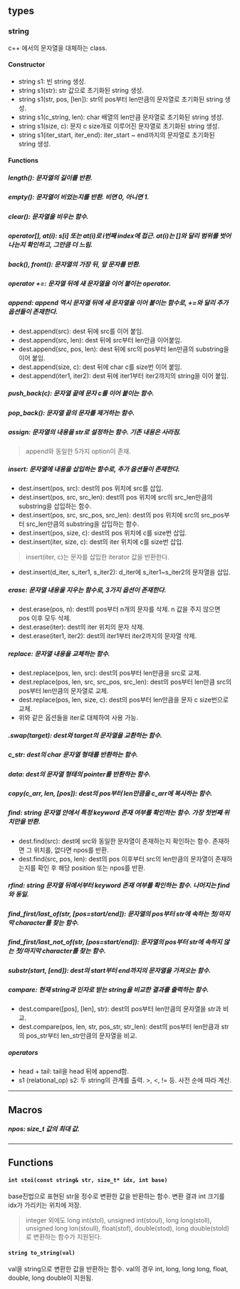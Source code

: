 ## types
### string
c++ 에서의 문자열을 대체하는 class.
#### Constructor
*  string s1: 빈 string 생성.
*  string s1(str): str 값으로 초기화된 string 생성.
*  string s1(str, pos, [len]): str의 pos부터 len만큼의 문자열로 초기화된 string 생성.
*  string s1(c_string, len): char 배열의 len만큼 문자열로 초기화된 string 생성.
*  string s1(size, c): 문자 c size개로 이루어진 문자열로 초기화된 string 생성.
*  string s1(iter_start, iter_end): iter_start ~ end까지의 문자열로 초기화된 string 생성.
#### Functions
##### length(): 문자열의 길이를 반환.
##### empty(): 문자열이 비었는지를 반환. 비면 0, 아니면 1.
##### clear(): 문자열을 비우는 함수.
##### operator[], at(i): s[i] 또는 at(i)로 i번째 index에 접근. at(i)는 []와 달리 범위를 벗어나는지 확인하고, 그만큼 더 느림.
##### back(), front(): 문자열의 가장 뒤, 앞 문자를 반환.
##### operator +=: 문자열 뒤에 새 문자열을 이어 붙이는 operator. 
##### append: append 역시 문자열 뒤에 새 문자열을 이어 붙이는 함수로, +=와 달리 추가 옵션들이 존재한다.
*  dest.append(src): dest 뒤에 src를 이어 붙임.
*  dest.append(src, len): dest 뒤에 src부터 len만큼 이어붙임. 
*  dest.append(src, pos, len): dest 뒤에 src의 pos부터 len만큼의 substring을 이어 붙임.
*  dest.append(size, c): dest 뒤에 char c를 size번 이어 붙임.
*  dest.append(iter1, iter2): dest 뒤에 iter1부터 iter2까지의 string을 이어 붙임. 
##### push_back(c): 문자열 끝에 문자 c를 이어 붙이는 함수.
##### pop_back(): 문자열 끝의 문자를 제거하는 함수.
##### assign: 문자열의 내용을 str로 설정하는 함수. 기존 내용은 사라짐.
> append와 동일한 5가지 option이 존재.
##### insert: 문자열에 내용을 삽입하는 함수로, 추가 옵션들이 존재한다.
*  dest.insert(pos, src): dest의 pos 위치에 src를 삽입.
*  dest.insert(pos, src, src_len): dest의 pos 위치에 src의 src_len만큼의 substring을 삽입하는 함수.
*  dest.insert(pos, src, src_pos, src_len): dest의 pos 위치에 src의 src_pos부터 src_len만큼의 substring을 삽입하는 함수.
*  dest.insert(pos, size, c): dest의 pos 위치에 c를 size번 삽입.
*  dest.insert(iter, size, c): dest의 iter 위치에 c를 size번 삽입.
> insert(iter, c)는 문자를 삽입한 iterator 값을 반환한다. 
*  dest.insert(d_iter, s_iter1, s_iter2): d_iter에 s_iter1~s_iter2의 문자열을 삽입.
##### erase: 문자열 내용을 지우는 함수로, 3가지 옵션이 존재한다.
*  dest.erase(pos, n): dest의 pos부터 n개의 문자를 삭제. n 값을 주지 않으면 pos 이후 모두 삭제.
*  dest.erase(iter): dest의 iter 위치의 문자 삭제.
*  dest.erase(iter1, iter2): dest의 iter1부터 iter2까지의 문자열 삭제.
##### replace: 문자열 내용을 교체하는 함수.
*  dest.replace(pos, len, src): dest의 pos부터 len만큼을 src로 교체.
*  dest.replace(pos, len, src, src_pos, src_len): dest의 pos부터 len만큼 src의 pos부터 len만큼의 문자열로 교체.
*  dest.replace(pos, len, size, c): dest의 pos부터 len만큼을 문자 c size번으로 교체.
*  위와 같은 옵션들을 iter로 대체하여 사용 가능.
##### .swap(target): dest와 target의 문자열을 교환하는 함수.
##### c_str: dest의 char 문자열 형태를 반환하는 함수.
##### data: dest의 문자열 형태의 pointer를 반환하는 함수.
##### copy(c_arr, len, [pos]): dest의 pos부터 len만큼을 c_arr에 복사하는 함수.
##### find: string 문자열 안에서 특정 keyword 존재 여부를 확인하는 함수. 가장 첫번째 위치만을 반환.
*  dest.find(src): dest에 src와 동일한 문자열이 존재하는지 확인하는 함수. 존재하면 그 위치를, 없다면 npos를 반환.
*  dest.find(src, pos, len): dest의 pos 이후부터 src의 len만큼의 문자열이 존재하는지를 확인 후 해당 position 또는 npos를 반환.
##### rfind: string 문자열 뒤에서부터 keyword 존재 여부를 확인하는 함수. 나머지는 find와 동일.
##### find_first/last_of(str, [pos=start/end]): 문자열의 pos부터 str에 속하는 첫/마지막 character를 찾는 함수.
##### find_first/last_not_of(str, [pos=start/end]): 문자열의 pos부터 str에 속하지 않는 첫/마지막 character를 찾는 함수.
##### substr(start, [end]): dest의 start부터 end까지의 문자열을 가져오는 함수.
##### compare: 현재 string과 인자로 받는 string을 비교한 결과를 출력하는 함수.
*  dest.compare([pos], [len], str): dest의 pos부터 len만큼의 문자열을 str과 비교.
*  dest.compare(pos, len, str, pos_str, str_len): dest의 pos부터 len만큼과 str의 pos_str부터 len_str만큼의 문자열을 비교.
##### operators
*  head + tail: tail을 head 뒤에 append함.
*  s1 (relational_op) s2: 두 string의 관계를 출력. >, <, != 등. 사전 순에 따라 계산.

------------------------------------------

## Macros
##### npos: size_t 값의 최대 값. 

------------------------------------------

## Functions
#### `int stoi(const string& str, size_t* idx, int base)`
base진법으로 표현된 str을 정수로 변환한 값을 반환하는 함수. 변환 결과 int 크기를 idx가 가리키는 위치에 저장.
>  integer 외에도 long int(stol), unsigned int(stoul), long long(stoll), unsigned long lon(stoull), float(stof), double(stod), long double(stold)로 변환하는 함수가 지원된다.
#### `string to_string(val)`
val을 string으로 변환한 값을 반환하는 함수. val의 경우 int, long, long long, float, double, long double이 지원됨. 
